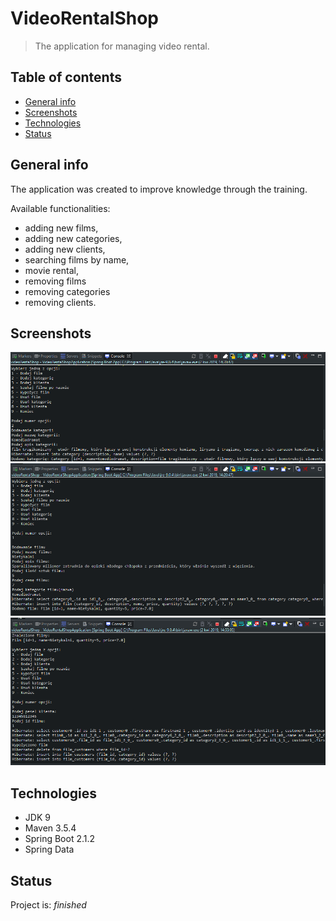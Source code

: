 # VideoRentalShop
> The application for managing video rental.

## Table of contents
* [General info](#general-info)
* [Screenshots](#screenshots)
* [Technologies](#technologies)
* [Status](#status)

## General info
The application was created to improve knowledge through the training.

Available functionalities:

- adding new films,
- adding new categories,
- adding new clients,
- searching films by name,
- movie rental,
- removing films
- removing categories
- removing clients.

## Screenshots
![screnshots](./addCategory.png)
![screnshots](./addFilm.png)
![screnshots](./rent.png)

## Technologies
* JDK 9
* Maven 3.5.4
* Spring Boot 2.1.2
* Spring Data

## Status
Project is: _finished_
